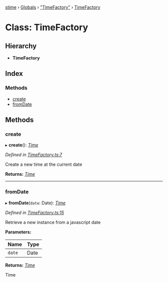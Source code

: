 [stime](../README.md) › [Globals](../globals.md) › ["TimeFactory"](../modules/_timefactory_.md) › [TimeFactory](_timefactory_.timefactory.md)

# Class: TimeFactory

## Hierarchy

* **TimeFactory**

## Index

### Methods

* [create](_timefactory_.timefactory.md#create)
* [fromDate](_timefactory_.timefactory.md#fromdate)

## Methods

###  create

▸ **create**(): *[Time](_time_.time.md)*

*Defined in [TimeFactory.ts:7](https://github.com/TerenceJefferies/STime/blob/75a525a/src/TimeFactory.ts#L7)*

Create a new time at the current date

**Returns:** *[Time](_time_.time.md)*

___

###  fromDate

▸ **fromDate**(`date`: Date): *[Time](_time_.time.md)*

*Defined in [TimeFactory.ts:15](https://github.com/TerenceJefferies/STime/blob/75a525a/src/TimeFactory.ts#L15)*

Retrieve a new instance from a javascript date

**Parameters:**

Name | Type |
------ | ------ |
`date` | Date |

**Returns:** *[Time](_time_.time.md)*

Time
